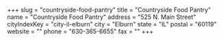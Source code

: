 +++
slug = "countryside-food-pantry"
title = "Countryside Food Pantry"
name = "Countryside Food Pantry"
address = "525 N. Main Street"
cityIndexKey = "city-il-elburn"
city = "Elburn"
state = "IL"
postal = "60119"
website = ""
phone = "630-365-6655"
fax = ""
+++
